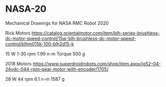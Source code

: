 # NASA-20
Mechanical Drawings for NASA RMC Robot 2020


Rick Motors
https://catalog.orientalmotor.com/item/blh-series-brushless-dc-motor-speed-control/15w-blh-brushless-dc-motor-speed-control/blhm015k-100-blh2d15-k

15 W
1-30 rpm
1.99 n-m Torque
500 g

2018 Motors
https://www.superdroidrobots.com/shop/item.aspx/ig52-04-24vdc-044-rpm-gear-motor-with-encoder/1705/

28 W
44 rpm
6.1 n-m
1587 g
